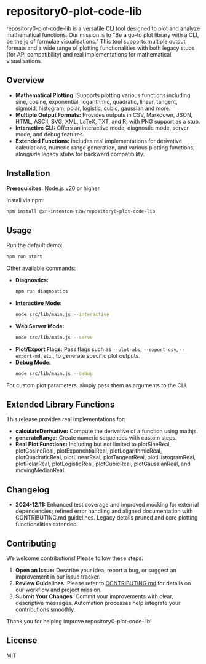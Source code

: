 # repository0-plot-code-lib

repository0-plot-code-lib is a versatile CLI tool designed to plot and analyze mathematical functions. Our mission is to "Be a go-to plot library with a CLI, be the jq of formulae visualisations." This tool supports multiple output formats and a wide range of plotting functionalities with both legacy stubs (for API compatibility) and real implementations for mathematical visualisations.

## Overview

- **Mathematical Plotting:** Supports plotting various functions including sine, cosine, exponential, logarithmic, quadratic, linear, tangent, sigmoid, histogram, polar, logistic, cubic, gaussian and more.
- **Multiple Output Formats:** Provides outputs in CSV, Markdown, JSON, HTML, ASCII, SVG, XML, LaTeX, TXT, and R; with PNG support as a stub.
- **Interactive CLI:** Offers an interactive mode, diagnostic mode, server mode, and debug features.
- **Extended Functions:** Includes real implementations for derivative calculations, numeric range generation, and various plotting functions, alongside legacy stubs for backward compatibility.

## Installation

**Prerequisites:** Node.js v20 or higher

Install via npm:

```bash
npm install @xn-intenton-z2a/repository0-plot-code-lib
```

## Usage

Run the default demo:

```bash
npm run start
```

Other available commands:

- **Diagnostics:**
  ```bash
  npm run diagnostics
  ```
- **Interactive Mode:**
  ```bash
  node src/lib/main.js --interactive
  ```
- **Web Server Mode:**
  ```bash
  node src/lib/main.js --serve
  ```
- **Plot/Export Flags:** Pass flags such as `--plot-abs`, `--export-csv`, `--export-md`, etc., to generate specific plot outputs.
- **Debug Mode:**
  ```bash
  node src/lib/main.js --debug
  ```

For custom plot parameters, simply pass them as arguments to the CLI.

## Extended Library Functions

This release provides real implementations for:

- **calculateDerivative:** Compute the derivative of a function using mathjs.
- **generateRange:** Create numeric sequences with custom steps.
- **Real Plot Functions:** Including but not limited to plotSineReal, plotCosineReal, plotExponentialReal, plotLogarithmicReal, plotQuadraticReal, plotLinearReal, plotTangentReal, plotHistogramReal, plotPolarReal, plotLogisticReal, plotCubicReal, plotGaussianReal, and movingMedianReal.

## Changelog

- **2024-12.11:** Enhanced test coverage and improved mocking for external dependencies; refined error handling and aligned documentation with CONTRIBUTING.md guidelines. Legacy details pruned and core plotting functionalities extended.

## Contributing

We welcome contributions! Please follow these steps:

1. **Open an Issue:** Describe your idea, report a bug, or suggest an improvement in our issue tracker.
2. **Review Guidelines:** Please refer to [CONTRIBUTING.md](./CONTRIBUTING.md) for details on our workflow and project mission.
3. **Submit Your Changes:** Commit your improvements with clear, descriptive messages. Automation processes help integrate your contributions smoothly.

Thank you for helping improve repository0-plot-code-lib!

## License

MIT
